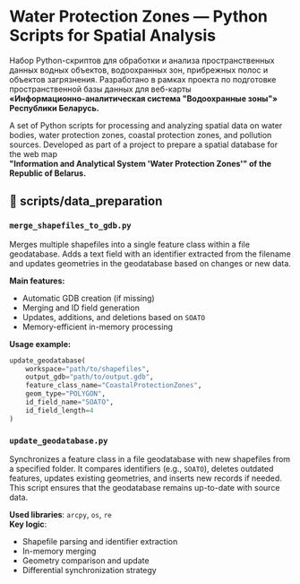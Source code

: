 # Water Protection Zones — Python Scripts for Spatial Analysis

Набор Python-скриптов для обработки и анализа пространственных данных водных объектов, водоохранных зон, прибрежных полос и объектов загрязнения.
Разработано в рамках проекта по подготовке пространственной базы данных для веб-карты  
**«Информационно-аналитическая система "Водоохранные зоны"» Республики Беларусь.**

A set of Python scripts for processing and analyzing spatial data on water bodies, water protection zones, coastal protection zones, and pollution sources.
Developed as part of a project to prepare a spatial database for the web map  
**"Information and Analytical System 'Water Protection Zones'" of the Republic of Belarus.**

## 📁 scripts/data_preparation

### `merge_shapefiles_to_gdb.py`
Merges multiple shapefiles into a single feature class within a file geodatabase. Adds a text field with an identifier extracted from the filename and updates geometries in the geodatabase based on changes or new data.

**Main features:**
- Automatic GDB creation (if missing)
- Merging and ID field generation
- Updates, additions, and deletions based on `SOATO`
- Memory-efficient in-memory processing

**Usage example:**

```python
update_geodatabase(
    workspace="path/to/shapefiles",
    output_gdb="path/to/output.gdb",
    feature_class_name="CoastalProtectionZones",
    geom_type="POLYGON",
    id_field_name="SOATO",
    id_field_length=4
)
```

### `update_geodatabase.py`

Synchronizes a feature class in a file geodatabase with new shapefiles from a specified folder. It compares identifiers (e.g., `SOATO`), deletes outdated features, updates existing geometries, and inserts new records if needed. This script ensures that the geodatabase remains up-to-date with source data.

**Used libraries**: `arcpy`, `os`, `re`  
**Key logic**:
- Shapefile parsing and identifier extraction
- In-memory merging
- Geometry comparison and update
- Differential synchronization strategy
